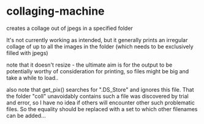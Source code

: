 # collaging-machine
creates a collage out of jpegs in a specified folder 

It's not currently working as intended, but it generally prints an irregular collage of up to all the images in the folder (which needs to be exclusively filled with jpegs)

note that it doesn't resize - the ultimate aim is for the output to be potentially worthy of consideration for printing, so files might be big and take a while to load..

also note that get_pix() searches for ".DS_Store" and ignores this file. That the folder "coll" unavoidably contains such a file was discovered by trial and error, so I have no idea if others will encounter other such problematic files. So the equality should be replaced with a set to which other filenames can be added...
